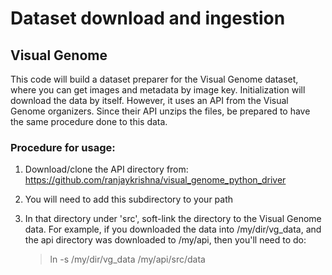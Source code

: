 # Dataset download and ingestion

## Visual Genome

This code will build a dataset preparer for the Visual Genome dataset, where you can get images and metadata by image key. Initialization will download the data by itself. However, it uses an API from the Visual Genome organizers. Since their API unzips the files, be prepared to have the same procedure done to this data.

### Procedure for usage:
1. Download/clone the API directory from: https://github.com/ranjaykrishna/visual_genome_python_driver

2. You will need to add this subdirectory to your path

3. In that directory under 'src', soft-link the directory to the Visual Genome data. For example, if you downloaded the data into /my/dir/vg_data, and the api directory was downloaded to /my/api, then you'll need to do:

   > ln -s /my/dir/vg_data /my/api/src/data





